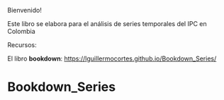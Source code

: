 Bienvenido! 

Este libro se elabora para el análisis de series temporales del IPC en Colombia

Recursos:

El libro **bookdown**: https://lguillermocortes.github.io/Bookdown_Series/

# Bookdown_Series

